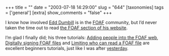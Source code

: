 +++
title = ""
date = "2003-07-18 14:29:00"
slug = "644"
[taxonomies]
tags = ['general']
[extra]
show_comments = "false"
+++

I know how involved [Edd Dumbill](http://usefulinc.com/edd/blog) is in the [FOAF](http://rdfweb.org/) community, but I’d never taken the time out to read [the FOAF section of his website](http://usefulinc.com/foaf).

I’m glad I finally did; his three tutorials: [Adding people into the FOAF web](http://usefulinc.com/foaf/addingPeople), [Digitally signing FOAF files](http://usefulinc.com/foaf/signingFoafFiles) and [Limiting who can read a FOAF file](http://usefulinc.com/foaf/encryptingFoafFiles) are excellent beginners tutorials, just like I was after [yesterday](http://pipthepixie.tripod.com/blog/archive/2003_07_01_blog.html#105845619879555796).
